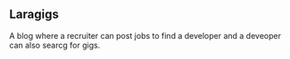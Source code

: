## Laragigs

A blog where a recruiter can post jobs to find a developer and a deveoper can also searcg for gigs.
